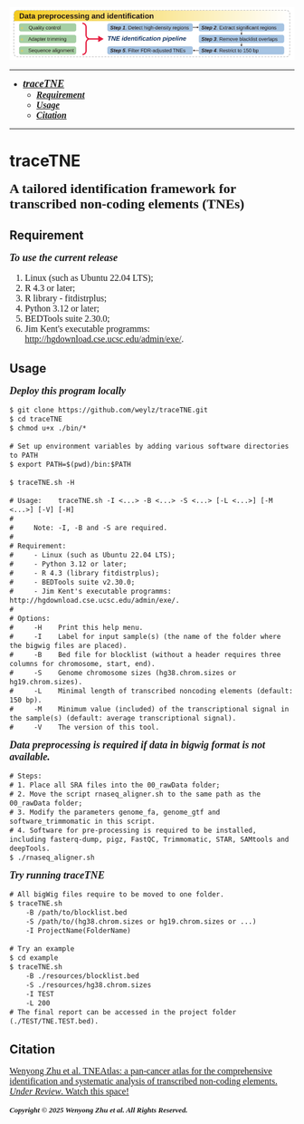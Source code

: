 ![The workflow of traceTNE](workflow.svg)


----------
- <font face = "Times New Roman" size = 4> ***[traceTNE](#tracetne)*** </font>
  - <font face = "Times New Roman" size = 3> ***[Requirement](#requirement)*** </font>
  - <font face = "Times New Roman" size = 3> ***[Usage](#usage)*** </font>
  - <font face = "Times New Roman" size = 3> ***[Citation](#citation)*** </font>
----------


# traceTNE
<font face = "Times New Roman" size = 5> **A tailored identification framework for transcribed non-coding elements (TNEs)** </font>


## Requirement
<font face = "Times New Roman" size = 4> ***To use the current release*** </font>
<font face = "Times New Roman" size = 3>
1. Linux (such as Ubuntu 22.04 LTS);
2. R 4.3 or later;
3. R library - fitdistrplus;
4. Python 3.12 or later;
5. BEDTools suite 2.30.0;
6. Jim Kent's executable programms: http://hgdownload.cse.ucsc.edu/admin/exe/.
</font>


## Usage

<font face = "Times New Roman" size = 4> ***Deploy this program locally*** </font>

```shell
$ git clone https://github.com/weylz/traceTNE.git
$ cd traceTNE
$ chmod u+x ./bin/*

# Set up environment variables by adding various software directories to PATH
$ export PATH=$(pwd)/bin:$PATH

$ traceTNE.sh -H

# Usage:    traceTNE.sh -I <...> -B <...> -S <...> [-L <...>] [-M <...>] [-V] [-H]
#
#     Note: -I, -B and -S are required.
#
# Requirement:
#     - Linux (such as Ubuntu 22.04 LTS);
#     - Python 3.12 or later;
#     - R 4.3 (library fitdistrplus);
#     - BEDTools suite v2.30.0;
#     - Jim Kent's executable programms: http://hgdownload.cse.ucsc.edu/admin/exe/.
#
# Options:
#     -H    Print this help menu.
#     -I    Label for input sample(s) (the name of the folder where the bigwig files are placed).
#     -B    Bed file for blocklist (without a header requires three columns for chromosome, start, end).
#     -S    Genome chromosome sizes (hg38.chrom.sizes or hg19.chrom.sizes).
#     -L    Minimal length of transcribed noncoding elements (default: 150 bp).
#     -M    Minimum value (included) of the transcriptional signal in the sample(s) (default: average transcriptional signal).
#     -V    The version of this tool.
```

<font face = "Times New Roman" size = 4> ***Data preprocessing is required if data in bigwig format is not available.*** </font>

```shell
# Steps:
# 1. Place all SRA files into the 00_rawData folder;
# 2. Move the script rnaseq_aligner.sh to the same path as the 00_rawData folder;
# 3. Modify the parameters genome_fa, genome_gtf and software_trimmomatic in this script.
# 4. Software for pre-processing is required to be installed, including fasterq-dump, pigz, FastQC, Trimmomatic, STAR, SAMtools and deepTools.
$ ./rnaseq_aligner.sh
```

<font face = "Times New Roman" size = 4> ***Try running traceTNE***</font>

```shell
# All bigWig files require to be moved to one folder.
$ traceTNE.sh
    -B /path/to/blocklist.bed
    -S /path/to/(hg38.chrom.sizes or hg19.chrom.sizes or ...)
    -I ProjectName(FolderName)

# Try an example
$ cd example
$ traceTNE.sh
    -B ./resources/blocklist.bed
    -S ./resources/hg38.chrom.sizes
    -I TEST
    -L 200
# The final report can be accessed in the project folder (./TEST/TNE.TEST.bed).
```


## Citation
<font face = "Times New Roman" size = 3> [Wenyong Zhu et al. TNEAtlas: a pan-cancer atlas for the comprehensive identification and systematic analysis of transcribed non-coding elements. *Under Review*. Watch this space!](./)</font>

<font face = "Times New Roman" size = 2> ***Copyright © 2025 Wenyong Zhu et al. All Rights Reserved.*** </font>
